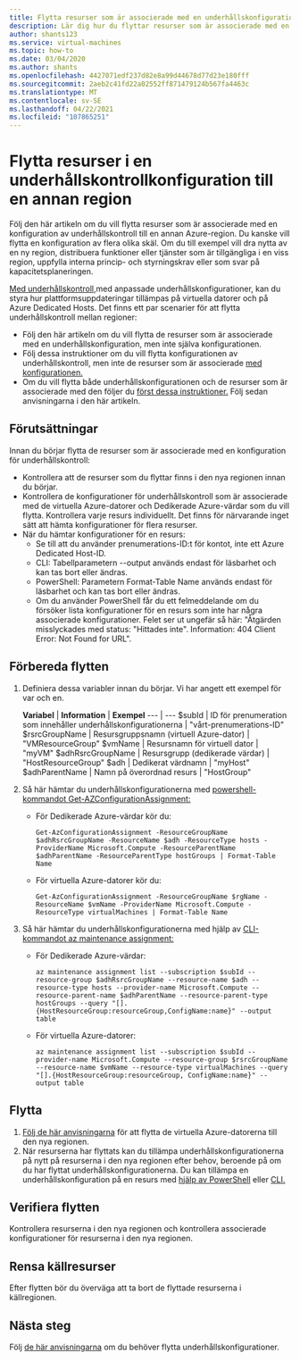 ```yaml
---
title: Flytta resurser som är associerade med en underhållskonfiguration till en annan region
description: Lär dig hur du flyttar resurser som är associerade med en vm-underhållskonfiguration till en annan Azure-region
author: shants123
ms.service: virtual-machines
ms.topic: how-to
ms.date: 03/04/2020
ms.author: shants
ms.openlocfilehash: 4427071edf237d82e8a99d44678d77d23e180fff
ms.sourcegitcommit: 2aeb2c41fd22a02552ff871479124b567fa4463c
ms.translationtype: MT
ms.contentlocale: sv-SE
ms.lasthandoff: 04/22/2021
ms.locfileid: "107865251"
---
```

# <a name="move-resources-in-a-maintenance-control-configuration-to-another-region"></a>Flytta resurser i en underhållskontrollkonfiguration till en annan region

Följ den här artikeln om du vill flytta resurser som är associerade med en konfiguration av underhållskontroll till en annan Azure-region. Du kanske vill flytta en konfiguration av flera olika skäl. Om du till exempel vill dra nytta av en ny region, distribuera funktioner eller tjänster som är tillgängliga i en viss region, uppfylla interna princip- och styrningskrav eller som svar på kapacitetsplaneringen.

[Med underhållskontroll,](maintenance-control.md)med anpassade underhållskonfigurationer, kan du styra hur plattformsuppdateringar tillämpas på virtuella datorer och på Azure Dedicated Hosts. Det finns ett par scenarier för att flytta underhållskontroll mellan regioner:

- Följ den här artikeln om du vill flytta de resurser som är associerade med en underhållskonfiguration, men inte själva konfigurationen.
- Följ dessa instruktioner om du vill flytta konfigurationen av underhållskontroll, men inte de resurser som är associerade [med konfigurationen.](move-region-maintenance-configuration.md)
- Om du vill flytta både underhållskonfigurationen och de resurser som är associerade med den följer du [först dessa instruktioner.](move-region-maintenance-configuration.md) Följ sedan anvisningarna i den här artikeln.

## <a name="prerequisites"></a>Förutsättningar

Innan du börjar flytta de resurser som är associerade med en konfiguration för underhållskontroll:

- Kontrollera att de resurser som du flyttar finns i den nya regionen innan du börjar.
- Kontrollera de konfigurationer för underhållskontroll som är associerade med de virtuella Azure-datorer och Dedikerade Azure-värdar som du vill flytta. Kontrollera varje resurs individuellt. Det finns för närvarande inget sätt att hämta konfigurationer för flera resurser.
- När du hämtar konfigurationer för en resurs:
    - Se till att du använder prenumerations-ID:t för kontot, inte ett Azure Dedicated Host-ID.
    - CLI: Tabellparametern --output används endast för läsbarhet och kan tas bort eller ändras.
    - PowerShell: Parametern Format-Table Name används endast för läsbarhet och kan tas bort eller ändras.
    - Om du använder PowerShell får du ett felmeddelande om du försöker lista konfigurationer för en resurs som inte har några associerade konfigurationer. Felet ser ut ungefär så här: "Åtgärden misslyckades med status: "Hittades inte". Information: 404 Client Error: Not Found for URL".

    
## <a name="prepare-to-move"></a>Förbereda flytten

1. Definiera dessa variabler innan du börjar. Vi har angett ett exempel för var och en.

    **Variabel** | **Information** | **Exempel**
    --- | ---
    $subId | ID för prenumeration som innehåller underhållskonfigurationerna | "vårt-prenumerations-ID"
    $rsrcGroupName | Resursgruppsnamn (virtuell Azure-dator) | "VMResourceGroup"
    $vmName | Resursnamn för virtuell dator |  "myVM"
    $adhRsrcGroupName |  Resursgrupp (dedikerade värdar) | "HostResourceGroup"
    $adh | Dedikerat värdnamn | "myHost"
    $adhParentName | Namn på överordnad resurs | "HostGroup"
    
2. Så här hämtar du underhållskonfigurationerna med [powershell-kommandot Get-AZConfigurationAssignment:](/powershell/module/az.maintenance/get-azconfigurationassignment)

    - För Dedikerade Azure-värdar kör du:
        ```
        Get-AzConfigurationAssignment -ResourceGroupName $adhRsrcGroupName -ResourceName $adh -ResourceType hosts -ProviderName Microsoft.Compute -ResourceParentName $adhParentName -ResourceParentType hostGroups | Format-Table Name
        ```

    - För virtuella Azure-datorer kör du:

        ```
        Get-AzConfigurationAssignment -ResourceGroupName $rgName -ResourceName $vmName -ProviderName Microsoft.Compute -ResourceType virtualMachines | Format-Table Name
        ```
3. Så här hämtar du underhållskonfigurationerna med hjälp av [CLI-kommandot az maintenance assignment:](/cli/azure/maintenance/assignment)

    - För Dedikerade Azure-värdar:

        ```
        az maintenance assignment list --subscription $subId --resource-group $adhRsrcGroupName --resource-name $adh --resource-type hosts --provider-name Microsoft.Compute --resource-parent-name $adhParentName --resource-parent-type hostGroups --query "[].{HostResourceGroup:resourceGroup,ConfigName:name}" --output table
        ```

    - För virtuella Azure-datorer:

        ```
        az maintenance assignment list --subscription $subId --provider-name Microsoft.Compute --resource-group $rsrcGroupName --resource-name $vmName --resource-type virtualMachines --query "[].{HostResourceGroup:resourceGroup, ConfigName:name}" --output table
        ```


## <a name="move"></a>Flytta 

1. [Följ de här anvisningarna](../site-recovery/azure-to-azure-tutorial-migrate.md?toc=/azure/virtual-machines/windows/toc.json&bc=/azure/virtual-machines/windows/breadcrumb/toc.json) för att flytta de virtuella Azure-datorerna till den nya regionen.
2. När resurserna har flyttats kan du tillämpa underhållskonfigurationerna på nytt på resurserna i den nya regionen efter behov, beroende på om du har flyttat underhållskonfigurationerna. Du kan tillämpa en underhållskonfiguration på en resurs med [hjälp av PowerShell](../virtual-machines/maintenance-control-powershell.md) eller [CLI.](../virtual-machines/maintenance-control-cli.md)


## <a name="verify-the-move"></a>Verifiera flytten

Kontrollera resurserna i den nya regionen och kontrollera associerade konfigurationer för resurserna i den nya regionen. 

## <a name="clean-up-source-resources"></a>Rensa källresurser

Efter flytten bör du överväga att ta bort de flyttade resurserna i källregionen.


## <a name="next-steps"></a>Nästa steg

Följ [de här anvisningarna](move-region-maintenance-configuration.md) om du behöver flytta underhållskonfigurationer. 
